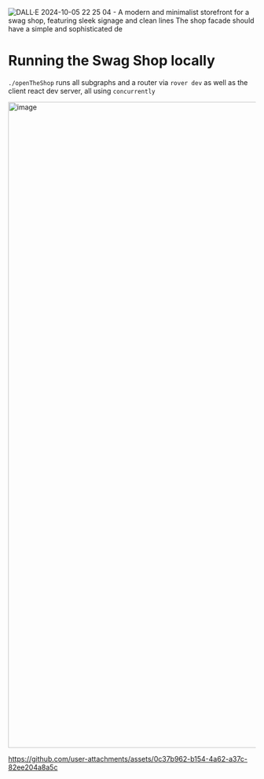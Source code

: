 ![DALL·E 2024-10-05 22 25 04 - A modern and minimalist storefront for a swag shop, featuring sleek signage and clean lines  The shop facade should have a simple and sophisticated de](https://github.com/user-attachments/assets/c4695f8d-70ab-4f20-b136-0916f51c0a6a)
# Running the Swag Shop locally

`./openTheShop` runs all subgraphs and a router via `rover dev` as well as the client react dev server, all using `concurrently`

<img width="1312" alt="image" src="https://github.com/user-attachments/assets/86dfb89b-0e26-4c7d-96d1-241cfacc8ef9">

https://github.com/user-attachments/assets/0c37b962-b154-4a62-a37c-82ee204a8a5c

